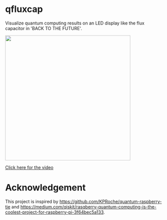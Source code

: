 # qfluxcap
Visualize quantum computing results on an LED display like the flux capacitor in 'BACK TO THE FUTURE'.

<img src="https://www.monoxit.com/wp-content/uploads/2021/07/qfluxcap_s.jpg" width="400">

[Click here for the video](https://vimeo.com/579827907)

# Acknowledgement
This project is inspired by https://github.com/KPRoche/quantum-raspberry-tie and https://medium.com/qiskit/rasqberry-quantum-computing-is-the-coolest-project-for-raspberry-pi-3f64bec5a133.
